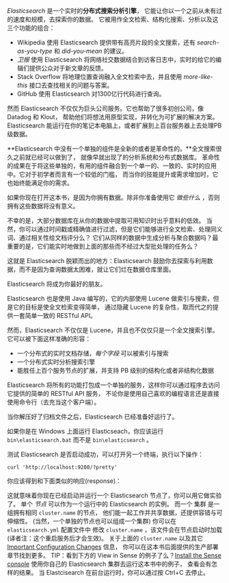 *Elasticsearch* 是一个实时的**分布式搜索分析引擎**， 它能让你以一个之前从未有过的速度和规模，去探索你的数据。 它被用作全文检索、结构化搜索、分析以及这三个功能的组合：

- Wikipedia 使用 Elasticsearch 提供带有高亮片段的全文搜索，还有 *search-as-you-type* 和 *did-you-mean* 的建议。
- *卫报* 使用 Elasticsearch 将网络社交数据结合到访客日志中，实时的给它的编辑们提供公众对于新文章的反馈。
- Stack Overflow 将地理位置查询融入全文检索中去，并且使用 *more-like-this* 接口去查找相关的问题与答案。
- GitHub 使用 Elasticsearch 对1300亿行代码进行查询。

然而 Elasticsearch 不仅仅为巨头公司服务。它也帮助了很多初创公司，像 Datadog 和 Klout， 帮助他们将想法用原型实现，并转化为可扩展的解决方案。Elasticsearch 能运行在你的笔记本电脑上，或者扩展到上百台服务器上去处理PB级数据。

**Elasticsearch 中没有一个单独的组件是全新的或者是革命性的。**全文搜索很久之前就已经可以做到了， 就像早就出现了的分析系统和分布式数据库。 革命性的成果在于将这些单独的，有用的组件融合到一个单一的、一致的、实时的应用中。它对于初学者而言有一个较低的门槛， 而当你的技能提升或需求增加时，它也始终能满足你的需求。

如果你现在打开这本书，是因为你拥有数据。除非你准备使用它 *做些什么* ，否则拥有这些数据将没有意义。

不幸的是，大部分数据库在从你的数据中提取可用知识时出乎意料的低效。 当然，你可以通过时间戳或精确值进行过滤，但是它们能够进行全文检索、处理同义词、通过相关性给文档评分么？ 它们从同样的数据中生成分析与聚合数据吗？最重要的是，它们能实时地做到上面的那些而不经过大型批处理的任务么？

这就是 Elasticsearch 脱颖而出的地方：Elasticsearch 鼓励你去探索与利用数据，而不是因为查询数据太困难，就让它们烂在数据仓库里面。

Elasticsearch 将成为你最好的朋友。

Elasticsearch 也是使用 Java 编写的，它的内部使用 Lucene 做索引与搜索，但是它的目标是使全文检索变得简单， 通过隐藏 Lucene 的复杂性，取而代之的提供一套简单一致的 RESTful API。

然而，Elasticsearch 不仅仅是 Lucene，并且也不仅仅只是一个全文搜索引擎。 它可以被下面这样准确的形容：

- 一个分布式的实时文档存储，*每个字段* 可以被索引与搜索
- 一个分布式实时分析搜索引擎
- 能胜任上百个服务节点的扩展，并支持 PB 级别的结构化或者非结构化数据

Elasticsearch 将所有的功能打包成一个单独的服务，这样你可以通过程序去访问它提供的简单的 RESTful API 服务， 不论你是使用自己喜欢的编程语言还是直接使用命令行（去充当这个客户端）。



当你解压好了归档文件之后，Elasticsearch 已经准备好运行了。

如果你是在 Windows 上面运行 Elasticseach，你应该运行 `bin\elasticsearch.bat` 而不是 `bin\elasticsearch` 。

测试 Elasticsearch 是否启动成功，可以打开另一个终端，执行以下操作：

```
curl 'http://localhost:9200/?pretty'
```

你应该得到和下面类似的响应(response)：

这就意味着你现在已经启动并运行一个 Elasticsearch 节点了，你可以用它做实验了。
单个 *节点* 可以作为一个运行中的 Elasticsearch 的实例。 而一个 集群 是一组拥有相同 `cluster.name` 的节点， 他们能一起工作并共享数据，还提供容错与可伸缩性。
(当然，一个单独的节点也可以组成一个集群) 你可以在 `elasticsearch.yml` 配置文件中 修改 `cluster.name` ，该文件会在节点启动时加载 (译者注：这个重启服务后才会生效)。
关于上面的 `cluster.name` 以及其它 [Important Configuration Changes](https://elasticsearch.cn/book/elasticsearch_definitive_guide_2.x/important-configuration-changes.html) 信息， 你可以在这本书后面提供的生产部署章节找到更多。
TIP：看到下方的 View in Sense 的例子了么？[Install the Sense console](https://elasticsearch.cn/book/elasticsearch_definitive_guide_2.x/running-elasticsearch.html#sense) 使用你自己的 Elasticsearch 集群去运行这本书中的例子， 查看会有怎样的结果。
当 Elastcisearch 在前台运行时，你可以通过按 Ctrl+C 去停止。
